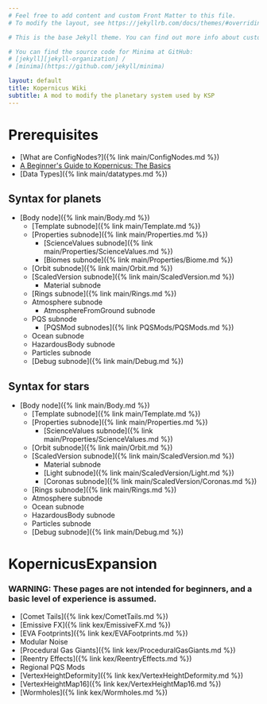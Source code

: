 ```yaml
---
# Feel free to add content and custom Front Matter to this file.
# To modify the layout, see https://jekyllrb.com/docs/themes/#overriding-theme-defaults

# This is the base Jekyll theme. You can find out more info about customizing your Jekyll theme, as well as basic Jekyll usage documentation at [jekyllrb.com](https://jekyllrb.com/)

# You can find the source code for Minima at GitHub:
# [jekyll][jekyll-organization] /
# [minima](https://github.com/jekyll/minima)

layout: default
title: Kopernicus Wiki
subtitle: A mod to modify the planetary system used by KSP
---
```


# Prerequisites
* [What are ConfigNodes?]({% link main/ConfigNodes.md %})
* [A Beginner's Guide to Kopernicus: The Basics](https://forum.kerbalspaceprogram.com/index.php?/topic/129540-a-beginners-guide-to-kopernicus-the-basics/)
* [Data Types]({% link main/datatypes.md %})

## Syntax for planets
* [Body node]({% link main/Body.md %})
	+ [Template subnode]({% link main/Template.md %})
	+ [Properties subnode]({% link main/Properties.md %})
		- [ScienceValues subnode]({% link main/Properties/ScienceValues.md %})
		- [Biomes subnode]({% link main/Properties/Biome.md %})
	+ [Orbit subnode]({% link main/Orbit.md %})
	+ [ScaledVersion subnode]({% link main/ScaledVersion.md %})
		- Material subnode
	+ [Rings subnode]({% link main/Rings.md %})
	+ Atmosphere subnode
		- AtmosphereFromGround subnode
	+ PQS subnode
		- [PQSMod subnodes]({% link PQSMods/PQSMods.md %})
	+ Ocean subnode
	+ HazardousBody subnode
	+ Particles subnode
	+ [Debug subnode]({% link main/Debug.md %})

## Syntax for stars
* [Body node]({% link main/Body.md %})
	+ [Template subnode]({% link main/Template.md %})
	+ [Properties subnode]({% link main/Properties.md %})
		- [ScienceValues subnode]({% link main/Properties/ScienceValues.md %})
	+ [Orbit subnode]({% link main/Orbit.md %})
	+ [ScaledVersion subnode]({% link main/ScaledVersion.md %})
		- Material subnode
		- [Light subnode]({% link main/ScaledVersion/Light.md %})
		- [Coronas subnode]({% link main/ScaledVersion/Coronas.md %})
	+ [Rings subnode]({% link main/Rings.md %})
	+ Atmosphere subnode
	+ Ocean subnode
	+ HazardousBody subnode
	+ Particles subnode
	+ [Debug subnode]({% link main/Debug.md %})

# KopernicusExpansion
### WARNING: These pages are not intended for beginners, and a basic level of experience is assumed.
* 	[Comet Tails]({% link kex/CometTails.md %})
* 	[Emissive FX]({% link kex/EmissiveFX.md %})
* 	[EVA Footprints]({% link kex/EVAFootprints.md %})
* 	Modular Noise
* 	[Procedural Gas Giants]({% link kex/ProceduralGasGiants.md %})
* 	[Reentry Effects]({% link kex/ReentryEffects.md %})
* 	Regional PQS Mods
* 	[VertexHeightDeformity]({% link kex/VertexHeightDeformity.md %})
* 	[VertexHeightMap16]({% link kex/VertexHeightMap16.md %})
* 	[Wormholes]({% link kex/Wormholes.md %})
